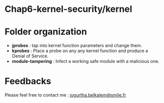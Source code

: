 ﻿# Chap6-kernel-security/kernel


# Folder organization
- **jprobes** : tap into kernel function parameters and change them.
- **kprobes** : Place a probe on any any kernel function and produce a Denial of Service.
- **module-tampering** : Infect a working safe module with a malicious one.

# Feedbacks
Please feel free to contact me : <jugurtha.belkalem@smile.fr>
